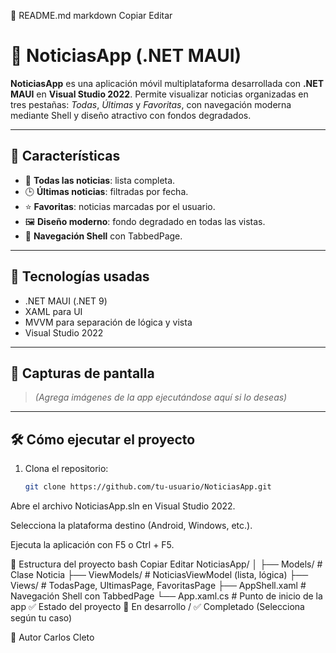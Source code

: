 📄 README.md
markdown
Copiar
Editar
# 📰 NoticiasApp (.NET MAUI)

**NoticiasApp** es una aplicación móvil multiplataforma desarrollada con **.NET MAUI** en **Visual Studio 2022**. Permite visualizar noticias organizadas en tres pestañas: _Todas_, _Últimas_ y _Favoritas_, con navegación moderna mediante Shell y diseño atractivo con fondos degradados.

---

## 🌟 Características

- 📑 **Todas las noticias**: lista completa.
- 🕒 **Últimas noticias**: filtradas por fecha.
- ⭐ **Favoritas**: noticias marcadas por el usuario.
- 🖼️ **Diseño moderno**: fondo degradado en todas las vistas.
- 🔁 **Navegación Shell** con TabbedPage.

---

## 🚀 Tecnologías usadas

- .NET MAUI (.NET 9)
- XAML para UI
- MVVM para separación de lógica y vista
- Visual Studio 2022

---

## 📲 Capturas de pantalla

> *(Agrega imágenes de la app ejecutándose aquí si lo deseas)*

---

## 🛠️ Cómo ejecutar el proyecto

1. Clona el repositorio:

   ```bash
   git clone https://github.com/tu-usuario/NoticiasApp.git
Abre el archivo NoticiasApp.sln en Visual Studio 2022.

Selecciona la plataforma destino (Android, Windows, etc.).

Ejecuta la aplicación con F5 o Ctrl + F5.

📁 Estructura del proyecto
bash
Copiar
Editar
NoticiasApp/
│
├── Models/              # Clase Noticia
├── ViewModels/          # NoticiasViewModel (lista, lógica)
├── Views/               # TodasPage, UltimasPage, FavoritasPage
├── AppShell.xaml        # Navegación Shell con TabbedPage
└── App.xaml.cs          # Punto de inicio de la app
✅ Estado del proyecto
🚧 En desarrollo / ✅ Completado
(Selecciona según tu caso)

🧑 Autor
Carlos Cleto

